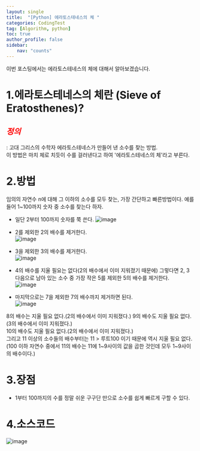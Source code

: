 ```yaml
---
layout: single
title:  "[Python] 에라토스테네스의 체 "
categories: CodingTest
tag: [Algorithm, python]
toc: true
author_profile: false
sidebar:
    nav: "counts"
---
```

이번 포스팅에서는 에라토스테네스의 체에 대해서 알아보겠습니다.  


# 1.에라토스테네스의 체란 (Sieve of Eratosthenes)?  
## <span style="color:red">***정의***</span>    
: 고대 그리스의 수학자 에라토스테네스가 만들어 낸 소수를 찾는 방법.   
  이 방법은 마치 체로 치듯이 수를 걸러낸다고 하여 '에라토스테네스의 체'라고 부른다. 


# 2.방법  

임의의 자연수 n에 대해 그 이하의 소수를 모두 찾는, 가장 간단하고 빠른방법이다. 예를 들어 1~100까지 숫자 중 소수를 찾는다 하자.

- 일단 2부터 100까지 숫자를 쭉 쓴다.
![image](https://github.com/kghees/baekjoon/assets/92205960/8ba09f2f-9746-4367-8029-117e3879e88b)


- 2를 제외한 2의 배수를 제거한다.  
![image](https://github.com/kghees/baekjoon/assets/92205960/eed07e43-2234-4c01-9c70-93a908cb9036)
  

- 3을 제외한 3의 배수를 제거한다.  
![image](https://github.com/kghees/baekjoon/assets/92205960/608238ad-6d5b-43fa-9ce9-03086d7181d5)


- 4의 배수를 지울 필요는 없다(2의 배수에서 이미 지워졌기 때문에) 그렇다면 2, 3 다음으로 남아 있는 소수 중 가장 작은 5를 제외한 5의 배수를 제거한다.  
![image](https://github.com/kghees/baekjoon/assets/92205960/f1978dfb-a9d3-4d48-b6a9-8fb8bf261f60)
 

- 마지막으로는 7을 제외한 7의 배수까지 제거하면 된다.  
![image](https://github.com/kghees/baekjoon/assets/92205960/a50d0112-d381-4569-880b-2e937d9dca95)


8의 배수는 지울 필요 없다.(2의 배수에서 이미 지워졌다.) 9의 배수도 지울 필요 없다.(3의 배수에서 이미 지워졌다.)   
10의 배수도 지울 필요 없다.(2의 배수에서 이미 지워졌다.)   
그리고 11 이상의 소수들의 배수부터는 11 > 루트100 이기 때문에 역시 지울 필요 없다.  
(100 이하 자연수 중에서 11의 배수는 11에 1~9사이의 값을 곱한 것인데 모두 1~9사이의 배수이다.)  


# 3.장점  
- 1부터 100까지의 수를 정말 쉬운 구구단 만으로 소수를 쉽게 빠르게 구할 수 있다.  


# 4.소스코드  

<script src="https://gist.github.com/kghees/559f13b85c6bb90ff206f62a85d235ab.js"></script>  

![image](https://github.com/kghees/baekjoon/assets/92205960/b686e422-5a42-4665-bcc0-3807d2c8687b)


